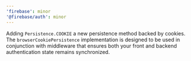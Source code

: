 ```yaml
---
'firebase': minor
'@firebase/auth': minor
---
```


Adding `Persistence.COOKIE` a new persistence method backed by cookies. The
`browserCookiePersistence` implementation is designed to be used in conjunction with middleware that
ensures both your front and backend authentication state remains synchronized.
